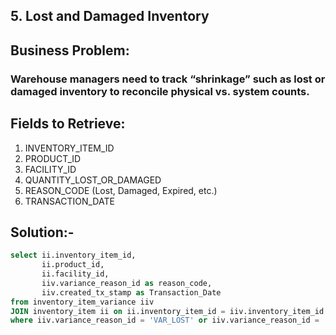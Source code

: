 ## 5. Lost and Damaged Inventory
## Business Problem:
### Warehouse managers need to track “shrinkage” such as lost or damaged inventory to reconcile physical vs. system counts.

## Fields to Retrieve:

1. INVENTORY_ITEM_ID
2. PRODUCT_ID
3. FACILITY_ID
4. QUANTITY_LOST_OR_DAMAGED
5. REASON_CODE (Lost, Damaged, Expired, etc.)
6. TRANSACTION_DATE

## Solution:-
```sql
select ii.inventory_item_id,
       ii.product_id,
       ii.facility_id,
       iiv.variance_reason_id as reason_code,
       iiv.created_tx_stamp as Transaction_Date
from inventory_item_variance iiv
JOIN inventory_item ii on ii.inventory_item_id = iiv.inventory_item_id
where iiv.variance_reason_id = 'VAR_LOST' or iiv.variance_reason_id = 'VAR_DAMAGED';

```
